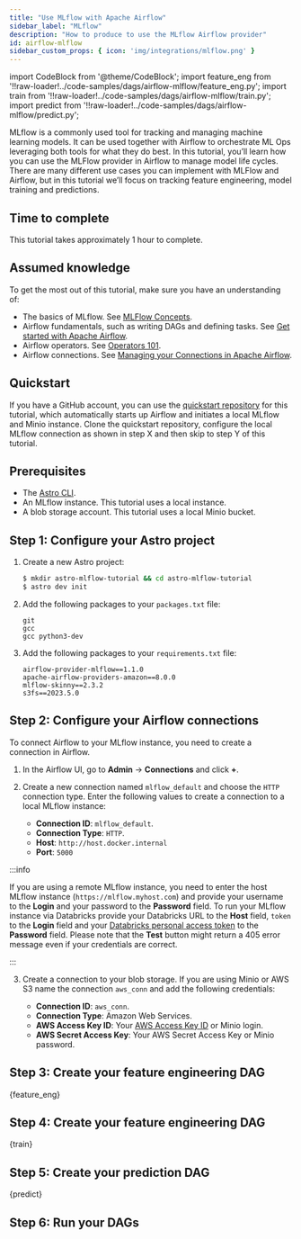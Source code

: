 ```yaml
---
title: "Use MLflow with Apache Airflow"
sidebar_label: "MLflow"
description: "How to produce to use the MLflow Airflow provider"
id: airflow-mlflow
sidebar_custom_props: { icon: 'img/integrations/mlflow.png' }
---
```


import CodeBlock from '@theme/CodeBlock';
import feature_eng from '!!raw-loader!../code-samples/dags/airflow-mlflow/feature_eng.py';
import train from '!!raw-loader!../code-samples/dags/airflow-mlflow/train.py';
import predict from '!!raw-loader!../code-samples/dags/airflow-mlflow/predict.py';

MLflow is a commonly used tool for tracking and managing machine learning models. It can be used together with Airflow to orchestrate ML Ops leveraging both tools for what they do best. In this tutorial, you’ll learn how you can use the MLFlow provider in Airflow to manage model life cycles. There are many different use cases you can implement with MLFlow and Airflow, but in this tutorial we’ll focus on tracking feature engineering, model training and predictions.

## Time to complete

This tutorial takes approximately 1 hour to complete.

## Assumed knowledge

To get the most out of this tutorial, make sure you have an understanding of:

- The basics of MLflow. See [MLFlow Concepts](https://mlflow.org/docs/latest/concepts.html).
- Airflow fundamentals, such as writing DAGs and defining tasks. See [Get started with Apache Airflow](get-started-with-airflow.md).
- Airflow operators. See [Operators 101](what-is-an-operator.md).
- Airflow connections. See [Managing your Connections in Apache Airflow](connections.md).

## Quickstart

If you have a GitHub account, you can use the [quickstart repository](https://github.com/astronomer/learn-airflow-mlflow-tutorial) for this tutorial, which automatically starts up Airflow and initiates a local MLflow and Minio instance. Clone the quickstart repository, configure the local MLflow connection as shown in step X and then skip to step Y of this tutorial.

## Prerequisites

- The [Astro CLI](https://docs.astronomer.io/astro/cli/get-started).
- An MLflow instance. This tutorial uses a local instance.
- A blob storage account. This tutorial uses a local Minio bucket.

## Step 1: Configure your Astro project

1. Create a new Astro project:

    ```sh
    $ mkdir astro-mlflow-tutorial && cd astro-mlflow-tutorial
    $ astro dev init
    ```

2. Add the following packages to your `packages.txt` file:

    ```text
    git
    gcc
    gcc python3-dev
    ```

3. Add the following packages to your `requirements.txt` file:

    ```text
    airflow-provider-mlflow==1.1.0
    apache-airflow-providers-amazon==8.0.0
    mlflow-skinny==2.3.2
    s3fs==2023.5.0
    ```

## Step 2: Configure your Airflow connections

To connect Airflow to your MLflow instance, you need to create a connection in Airflow. 

1. In the Airflow UI, go to **Admin** -> **Connections** and click **+**.

2. Create a new connection named `mlflow_default` and choose the `HTTP` connection type. Enter the following values to create a connection to a local MLflow instance:

    - **Connection ID**: `mlflow_default`.
    - **Connection Type**: `HTTP`.
    - **Host**: `http://host.docker.internal`
    - **Port**: `5000`

:::info 

If you are using a remote MLflow instance, you need to enter the host MLflow instance (`https://mlflow.myhost.com`) and provide your username to the **Login** and your password to the **Password** field. To run your MLflow instance via Databricks provide your Databricks URL to the **Host** field, `token` to the **Login** field and your [Databricks personal access token](https://docs.databricks.com/dev-tools/auth.html#personal-access-tokens-for-users) to the **Password** field.
Please note that the **Test** button might return a 405 error message even if your credentials are correct. 

:::

3. Create a connection to your blob storage. If you are using Minio or AWS S3 name the connection `aws_conn` and add the following credentials:

    - **Connection ID**: `aws_conn`.
    - **Connection Type**: Amazon Web Services.
    - **AWS Access Key ID**: Your [AWS Access Key ID](https://docs.aws.amazon.com/powershell/latest/userguide/pstools-appendix-sign-up.html) or Minio login.
    - **AWS Secret Access Key**: Your AWS Secret Access Key or Minio password.


## Step 3: Create your feature engineering DAG

<CodeBlock language="python">{feature_eng}</CodeBlock>

## Step 4: Create your feature engineering DAG

<CodeBlock language="python">{train}</CodeBlock>

## Step 5: Create your prediction DAG

<CodeBlock language="python">{predict}</CodeBlock>

## Step 6: Run your DAGs